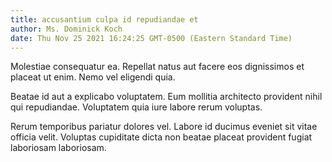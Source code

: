 ```yaml
---
title: accusantium culpa id repudiandae et
author: Ms. Dominick Koch
date: Thu Nov 25 2021 16:24:25 GMT-0500 (Eastern Standard Time)
---
```

Molestiae consequatur ea. Repellat natus aut facere eos dignissimos et placeat ut enim. Nemo vel eligendi quia.

 Beatae id aut a explicabo voluptatem. Eum mollitia architecto provident nihil qui repudiandae. Voluptatem quia iure labore rerum voluptas.

 Rerum temporibus pariatur dolores vel. Labore id ducimus eveniet sit vitae officia velit. Voluptas cupiditate dicta non beatae placeat provident fugiat laboriosam laboriosam.